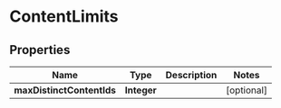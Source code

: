 

# ContentLimits


## Properties

| Name | Type | Description | Notes |
|------------ | ------------- | ------------- | -------------|
|**maxDistinctContentIds** | **Integer** |  |  [optional] |



